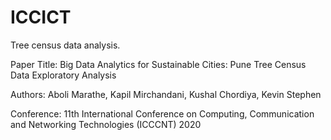 # ICCICT

Tree census data analysis.

Paper Title: Big Data Analytics for Sustainable Cities: Pune Tree Census Data Exploratory Analysis

Authors: Aboli Marathe, Kapil Mirchandani, Kushal Chordiya, Kevin Stephen

Conference:  11th International Conference on Computing, Communication and Networking Technologies (ICCCNT) 2020
